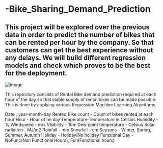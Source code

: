 # -Bike_Sharing_Demand_Prediction
## This project will be explored over the previous data in order to predict the number of bikes that can be rented per hour by the company. So that customers can get the best experience without any delays. We will build different regression models and check which proves to be the best for the deployment.

![image](https://user-images.githubusercontent.com/106463464/210526981-5a56dadc-38a3-4bf0-b4c7-610faa760a2c.png)

This repository consists of Rental Bike demand prediction required at each hour of the day so that stable supply of rental bikes can be made possible. This is done by applying various Regression Machine Learning Algorithms.

Date : year-month-day
Rented Bike count - Count of bikes rented at each hour
Hour - Hour of he day
Temperature-Temperature in Celsius
Humidity - %
Windspeed - m/s
Visibility - 10m
Dew point temperature - Celsius
Solar radiation - MJ/m2
Rainfall - mm
Snowfall - cm
Seasons - Winter, Spring, Summer, Autumn
Holiday - Holiday/No holiday
Functional Day - NoFunc(Non Functional Hours), Fun(Functional hours)
